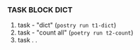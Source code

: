 ### TASK BLOCK DICT  
1. task - "dict" (`postry run t1-dict`)  
2. task - "count all" (`poetry run t2-count`)  
3. task . . 
